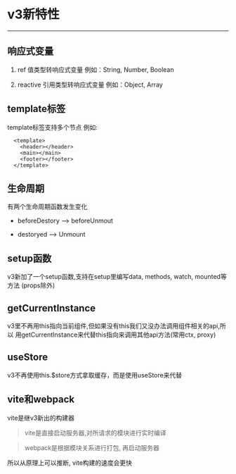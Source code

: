 # v3新特性

---

## 响应式变量

1. ref 值类型转响应式变量
例如：String, Number, Boolean

2. reactive 引用类型转响应式变量
例如：Object, Array

## template标签

template标签支持多个节点
例如:

```vue
  <template>
    <header></header>
    <main></main>
    <footer></footer>
  </template>
```

## 生命周期

有两个生命周期函数发生变化

- beforeDestory --> beforeUnmout

- destoryed --> Unmount

## setup函数

v3新加了一个setup函数,支持在setup里编写data, methods, watch, mounted等方法
(props除外)

## getCurrentInstance

v3里不再用this指向当前组件,但如果没有this我们又没办法调用组件相关的api,所以
用getCurrentInstance来代替this指向来调用其他api方法(常用ctx, proxy)

## useStore

v3不再使用this.$store方式拿取缓存，而是使用useStore来代替

## vite和webpack

vite是继v3新出的构建器

>vite是直接启动服务器,对所请求的模块进行实时编译

>webpack是根据模块关系进行打包, 再启动服务器

所以从原理上可以推断, vite构建的速度会更快
